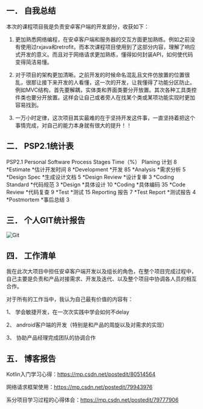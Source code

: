 ## 一．	自我总结

本次的课程项目我是负责安卓客户端的开发部分，收获如下：

1.	更加熟悉网络编程，在安卓客户端和服务器的交互方面更加熟练。例如之前没有使用过rxjava和retrofit，而本次课程项目使用到了这部分内容，理解了响应式开发的意义。而且对于网络请求更加熟练，懂得如何封装API，如何使代码变得简洁易懂。

2.	对于项目的架构更加清晰。之前开发的时候命名混乱且文件仿放置的位置很乱，很那让接下来开发的人看懂，这一次的开发，让我懂得了功能分区防止。例如MVC结构，首先要解耦，实体类和界面类要分开放置。其次各种工具类控件类也要分开放置。这样会让自己或者旁人在找某个类或某项功能实现时更加容易找到。

3.	一万小时定律，这次项目其实最难的在于坚持开发这件事，一直坚持着把这个事情完成，对自己的能力本身就有很大的提升！！

## 二．	PSP2.1统计表

PSP2.1	Personal Software Process Stages	Time（%）
Planing	计划	8
*Estimate	*估计开发时间	8
*Development    *开发   85
*Analysis	*需求分析	5
*Design Spec	*生成设计文档	5
*Design Review	*设计复审	3
*Coding Standard	*代码规范	3
*Design	*具体设计	10
*Coding	*具体编码	35
*Code Review	*代码复查	9
*Test	*测试	15
Reporting	报告	7
*Test Report	*测试报告	4
*Postmortem	*事后总结	3

## 三．	个人GIT统计报告
 ![Git][1]

## 四．	工作清单

我在此次大项目中担任安卓客户端开发以及组长的角色，在整个项目完成过程中，自己主要是负责和产品对接需求、开发及迭代、以及整个项目中协调各人员的相互合作。

对于所有的工作当中，我认为自己最有价值的内容有：

1、	学会敏捷开发，在一次次实践中学会如何不delay

2、	android客户端的开发（特别是和产品的周旋以及对需求的实现）

3、	协助产品经理完成团队的协调合作

## 五．	博客报告

Kotlin入门学习心得：https://mp.csdn.net/postedit/80514564

网络请求框架使用：https://mp.csdn.net/postedit/79943976

系分项目学习过程的心得体会：https://mp.csdn.net/postedit/79777906


 [1]: https://github.com/team-work-GuangZhou/Guangzhou/blob/master/assets/img/1530353223(1).png
